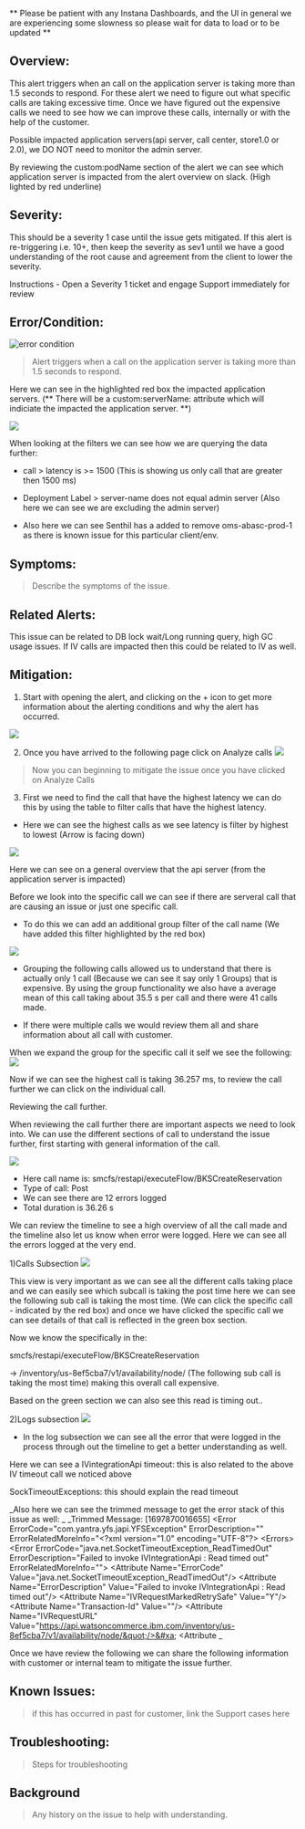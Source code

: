 ** Please be patient with any Instana Dashboards, and the UI in general we are experiencing some slowness so please wait for data to load or to be updated **

## Overview:
This alert triggers when an call on the application server is taking more than 1.5 seconds to respond. For these alert we need to figure out what specific calls are taking excessive time. Once we have figured out the expensive calls we need to see how we can improve these calls, internally or with the help of the customer. 

Possible impacted application servers(api server, call center, store1.0 or 2.0), we DO NOT need to monitor the admin server.

By reviewing the custom:podName section of the alert we can see which application server is impacted from the alert overview on slack. (High lighted by red underline) 

## Severity: 

This should be a severity 1 case until the issue gets mitigated.  If this alert is re-triggering i.e. 10+, then keep the severity as sev1
until we have a good understanding of the root cause and agreement from the client to lower the severity.

Instructions - Open a Severity 1 ticket and engage Support immediately for review 


## Error/Condition: 
![error condition](https://media.github.ibm.com/user/348473/files/8b588d0c-4739-4c8c-97d7-18027871fc28)

> Alert triggers when a call on the application server is taking more than 1.5 seconds to respond. 

Here we can see in the highlighted red box the impacted application servers. (** There will be a  custom:serverName: attribute which will indiciate the impacted the application server. **)

![](https://media.github.ibm.com/user/348473/files/a698aa22-9d01-4441-a757-383ed2b0e80a)

When looking at the filters we can see how we are querying the data further:

* call > latency is >= 1500 (This is showing us only call that are greater then 1500 ms) 

* Deployment Label > server-name does not equal admin server (Also here we can see we are excluding the admin server)

* Also here we can see Senthil has a added to remove oms-abasc-prod-1 as there is known issue for this particular client/env.
## Symptoms: 


> Describe the symptoms of the issue. 


## Related Alerts:


This issue can be related to DB lock wait/Long running query, high GC usage issues. If IV calls are impacted then this could be related to IV as well.


## Mitigation:


1. Start with opening the alert, and clicking on the + icon to get more information about the alerting conditions and why the alert has occurred. 

![](https://media.github.ibm.com/user/348473/files/649a6747-5ffe-4e61-9a71-7b2112c14725)

2. Once you have arrived to the following page click on Analyze calls 
![](https://media.github.ibm.com/user/348473/files/f80d5613-6336-4e73-ae84-e6398c6a5c0b)

> Now you can beginning to mitigate the issue once you have clicked on Analyze Calls

3. First we need to find the call that have the highest latency we can do this by using the table to filter calls that have the highest latency. 

* Here we can see the highest calls as we see latency is filter by highest to lowest (Arrow is facing down)

![](https://media.github.ibm.com/user/348473/files/d753067f-c6c5-4823-acc6-6a5907468fa3)

Here we can see on a general overview that the api server (from the application server is impacted) 

Before we look into the specific call we can see if there are serveral call that are causing an issue or just one specific call. 

* To do this we can add an additional group filter of the call name (We have added this filter highlighted by the red box)

![](https://media.github.ibm.com/user/348473/files/f63ad5c0-0839-43a6-bd7a-06a2f12d7898)

* Grouping the following calls allowed us to understand that there is actually only 1 call (Because we can see it say only 1 Groups) that is expensive. By using the group functionality we also have a average mean of this call taking about 35.5 s per call and there were 41 calls made.

* If there were multiple calls we would review them all and share information about all call with customer. 

When we expand the group for the specific call it self we see the following:
![](https://media.github.ibm.com/user/348473/files/6f7d6c01-9819-4493-bb18-400c0197e915)

Now if we can see the highest call is taking 36.257 ms, to review the call further we can click on the individual call. 

Reviewing the call further.

When reviewing the call further there are important aspects we need to look into. We can use the different sections of call to understand the issue further, first starting with general information of the call.

![](https://media.github.ibm.com/user/348473/files/082a7530-d79d-49a7-bc0a-3619b78b5236)

* Here call name is: smcfs/restapi/executeFlow/BKSCreateReservation
* Type of call: Post
* We can see there are 12 errors logged 
* Total duration is 36.26 s

We can review the timeline to see a high overview of all the call made and the timeline also let us know when error were logged. Here we can see all the errors logged at the very end. 

1)Calls Subsection
![](https://media.github.ibm.com/user/348473/files/dcd36498-334b-4367-8377-b9799a3fda1c)

This view is very important as we can see all the different calls taking place and we can easily see which subcall is taking the post time here we can see the following sub call is taking the most time. (We can click the specific call - indicated by the red box) and once we have clicked the specific call we can see details of that call is reflected in the green box section. 

Now we know the specifically in the:

smcfs/restapi/executeFlow/BKSCreateReservation

 →  /inventory/us-8ef5cba7/v1/availability/node/ (The following sub call is taking the most time) making this overall call expensive. 

Based on the green section we can also see this read is timing out..

2)Logs subsection
![](https://media.github.ibm.com/user/348473/files/34c970d1-b928-4196-915f-08e882e99ee2)
* In the log subsection we can see all the error that were logged in the process through out the timeline to get a better understanding as well. 

Here we can see a IVintegrationApi timeout: this is also related to the above IV timeout call we noticed above

SockTimeoutExceptions: this should explain the read timeout 

_Also here we can see the trimmed message to get the error stack of this issue as well: _
_Trimmed Message: [1697870016655]<?xml version="1.0" encoding="UTF-8"?> <Errors> <Error ErrorCode="java.net.SocketTimeoutException_ReadTimedOut" ErrorDescription="Failed to invoke IVIntegrationApi : Read timed out" ErrorRelatedMoreInfo=""> <Attribute Name="ErrorCode" Value="java.net.SocketTimeoutException_ReadTimedOut"/> <Attribute Name="ErrorDescription" Value="Failed to invoke IVIntegrationApi : Read timed out"/> <Error ErrorCode="com.yantra.yfs.japi.YFSException" ErrorDescription="" ErrorRelatedMoreInfo="&lt;?xml version=&quot;1.0&quot; encoding=&quot;UTF-8&quot;?>&#xa;&lt;Errors>&#xa; &lt;Error ErrorCode=&quot;java.net.SocketTimeoutException_ReadTimedOut&quot;&#xa; ErrorDescription=&quot;Failed to invoke IVIntegrationApi : Read timed out&quot; ErrorRelatedMoreInfo=&quot;&quot;>&#xa; &lt;Attribute Name=&quot;ErrorCode&quot; Value=&quot;java.net.SocketTimeoutException_ReadTimedOut&quot;/>&#xa; &lt;Attribute Name=&quot;ErrorDescription&quot; Value=&quot;Failed to invoke IVIntegrationApi : Read timed out&quot;/>&#xa; &lt;Attribute Name=&quot;IVRequestMarkedRetrySafe&quot; Value=&quot;Y&quot;/>&#xa; &lt;Attribute Name=&quot;Transaction-Id&quot; Value=&quot;&quot;/>&#xa; &lt;Attribute Name=&quot;IVRequestURL&quot; Value=&quot;https://api.watsoncommerce.ibm.com/inventory/us-8ef5cba7/v1/availability/node/&quot;/>&#xa; &lt;Attribute _

Once we have review the following we can share the following information with customer or internal team to mitigate the issue further.

## Known Issues:


> if this has occurred in past for customer, link the Support cases here


## Troubleshooting:


> Steps for troubleshooting 

## Background 

> Any history on the issue to help with understanding.
